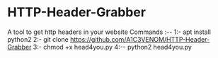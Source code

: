 # HTTP-Header-Grabber

A tool to get http headers in your website
Commands :--
1:- apt install python2
2:- git clone https://github.com/A1C3VENOM/HTTP-Header-Grabber
3:- chmod +x head4you.py
4:-- python2 head4you.py
